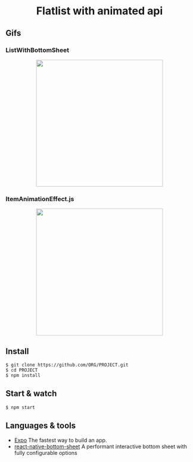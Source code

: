 
<h1 align='center'> Flatlist with animated api </h1>

## Gifs

   <h3>ListWithBottomSheet</h3>
    
<p  align='center'>
<img src='https://user-images.githubusercontent.com/52014318/104828370-7d1e6b80-5847-11eb-9ac9-7d2f48e8d1cf.gif' width='340' />
</ p>


   <h3>ItemAnimationEffect.js</h3>
    
<p  align='center'>
<img src='https://user-images.githubusercontent.com/52014318/105633665-a5eec400-5e38-11eb-82df-415b8bc3b14e.gif' width='340' />
</ p>

## Install

    $ git clone https://github.com/ORG/PROJECT.git
    $ cd PROJECT
    $ npm install

## Start & watch

    $ npm start

## Languages & tools

- [Expo](https://expo.io/) The fastest way to build an app.
- [react-native-bottom-sheet](https://github.com/gorhom/react-native-bottom-sheet) A performant interactive bottom sheet with fully configurable options
